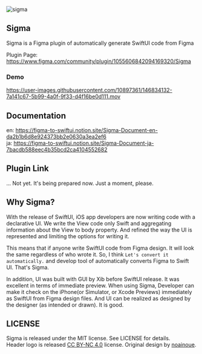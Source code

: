 ![sigma](https://user-images.githubusercontent.com/10897361/146839756-190e36f6-e1ca-4032-b504-2e533816ddf6.png)

## Sigma
Sigma is a Figma plugin of automatically generate SwiftUI code from Figma

Plugin Page: https://www.figma.com/community/plugin/1055606842094169320/Sigma

### Demo
https://user-images.githubusercontent.com/10897361/146834132-7a141c67-5b99-4a0f-9f33-d4f16be0d111.mov

## Documentation
en: https://figma-to-swiftui.notion.site/Sigma-Document-en-da2b1b6d8e924373bb2e0630a3ea2ef6  
ja: https://figma-to-swiftui.notion.site/Sigma-Document-ja-7bacdb588eec4b35bcd2ca4104552682  

## Plugin Link
... Not yet. It's being prepared now. Just a moment, please.

## Why Sigma?
With the release of SwiftUI, iOS app developers are now writing code with a declarative UI. We write the View code only Swift and aggregating information about the View to body property. And refined the way the UI is represented and limiting the options for writing it.

This means that if anyone write SwiftUI code from Figma design. It will look the same regardless of who wrote it. So, I think `Let's convert it automatically.` and develop tool of automatically converts Figma to Swift UI. That's Sigma.

In addition, UI was built with GUI by Xib before SwiftUI release. It was excellent in terms of immediate preview. When using Sigma, Developer can make it check on the iPhone(or Simulator, or Xcode Previews) immediately as SwiftUI from Figma design files. And UI can be realized as designed by the designer (as intended or drawn). It is good.

## LICENSE
Sigma is released under the MIT license. See LICENSE for details.  
Header logo is released [CC BY-NC 4.0](https://creativecommons.org/licenses/by-nc/4.0/deed) license. Original design by [noainoue](https://github.com/noainoue).
